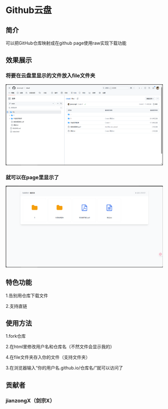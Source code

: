 # Github云盘
## 简介
可以把GitHub仓库映射成在github page使用raw实现下载功能

## 效果展示
### 将要在云盘里显示的文件放入file文件夹
![放入file文件夹](https://github.com/jianzongX/cloud/blob/main/img/1.png)
### 就可以在page里显示了
![放入file文件夹](https://github.com/jianzongX/cloud/blob/main/img/2.png)

## 特色功能
1.告别用仓库下载文件

2.支持直链

## 使用方法
1.fork仓库

2.在html里修改用户名和仓库名（不然文件会显示我的）

4.在file文件夹存入你的文件（支持文件夹）

3.在浏览器输入“你的用户名.github.io/仓库名/”就可以访问了

## 贡献者
### jianzongX（剑宗X）

